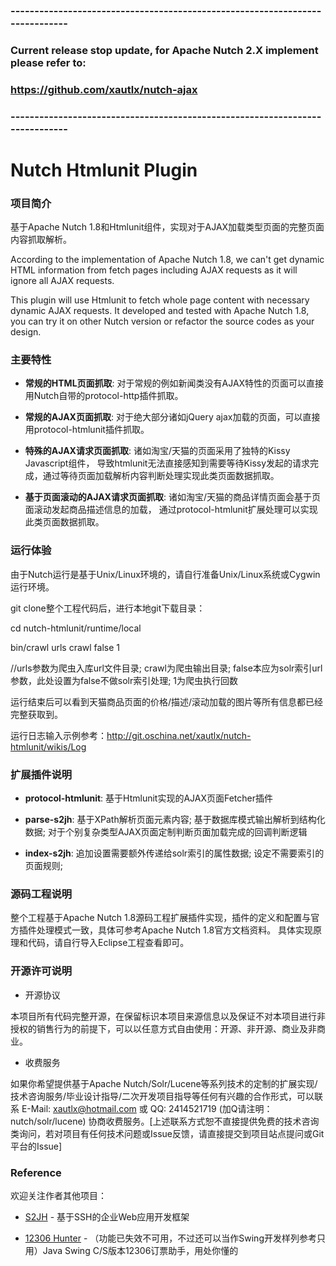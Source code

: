 ### -----------------------------------------------------------------------------
### Current release stop update, for Apache Nutch 2.X implement please refer to:
### https://github.com/xautlx/nutch-ajax
### -----------------------------------------------------------------------------


Nutch Htmlunit Plugin
==============

### 项目简介

基于Apache Nutch 1.8和Htmlunit组件，实现对于AJAX加载类型页面的完整页面内容抓取解析。

According to the implementation of Apache Nutch 1.8, we can't get dynamic HTML information from fetch pages including AJAX requests as it will ignore all AJAX requests.

This plugin will use Htmlunit to fetch whole page content with necessary dynamic AJAX requests. It developed and tested with Apache Nutch 1.8, you can try it on other Nutch version or refactor the source codes as your design.

### 主要特性

* **常规的HTML页面抓取**: 对于常规的例如新闻类没有AJAX特性的页面可以直接用Nutch自带的protocol-http插件抓取。

* **常规的AJAX页面抓取**: 对于绝大部分诸如jQuery ajax加载的页面，可以直接用protocol-htmlunit插件抓取。

* **特殊的AJAX请求页面抓取**: 诸如淘宝/天猫的页面采用了独特的Kissy Javascript组件，
导致htmlunit无法直接感知到需要等待Kissy发起的请求完成，通过等待页面加载解析内容判断处理实现此类页面数据抓取。

* **基于页面滚动的AJAX请求页面抓取**: 诸如淘宝/天猫的商品详情页面会基于页面滚动发起商品描述信息的加载，
通过protocol-htmlunit扩展处理可以实现此类页面数据抓取。

### 运行体验

由于Nutch运行是基于Unix/Linux环境的，请自行准备Unix/Linux系统或Cygwin运行环境。

git clone整个工程代码后，进行本地git下载目录：

cd nutch-htmlunit/runtime/local

bin/crawl urls crawl false 1  

//urls参数为爬虫入库url文件目录; crawl为爬虫输出目录; false本应为solr索引url参数，此处设置为false不做solr索引处理; 1为爬虫执行回数

运行结束后可以看到天猫商品页面的价格/描述/滚动加载的图片等所有信息都已经完整获取到。

运行日志输入示例参考：http://git.oschina.net/xautlx/nutch-htmlunit/wikis/Log

### 扩展插件说明

* **protocol-htmlunit**: 基于Htmlunit实现的AJAX页面Fetcher插件

* **parse-s2jh**: 基于XPath解析页面元素内容; 基于数据库模式输出解析到结构化数据; 对于个别复杂类型AJAX页面定制判断页面加载完成的回调判断逻辑

* **index-s2jh**: 追加设置需要额外传递给solr索引的属性数据; 设定不需要索引的页面规则;

### 源码工程说明

整个工程基于Apache Nutch 1.8源码工程扩展插件实现，插件的定义和配置与官方插件处理模式一致，具体可参考Apache Nutch 1.8官方文档资料。
具体实现原理和代码，请自行导入Eclipse工程查看即可。

### 开源许可说明

* 开源协议

本项目所有代码完整开源，在保留标识本项目来源信息以及保证不对本项目进行非授权的销售行为的前提下，可以以任意方式自由使用：开源、非开源、商业及非商业。

* 收费服务

如果你希望提供基于Apache Nutch/Solr/Lucene等系列技术的定制的扩展实现/技术咨询服务/毕业设计指导/二次开发项目指导等任何有兴趣的合作形式，可以联系 E-Mail: xautlx@hotmail.com 或 QQ: 2414521719 (加Q请注明：nutch/solr/lucene) 协商收费服务。[上述联系方式恕不直接提供免费的技术咨询类询问，若对项目有任何技术问题或Issue反馈，请直接提交到项目站点提问或Git平台的Issue]

### Reference

欢迎关注作者其他项目：

* [S2JH](https://github.com/xautlx/s2jh) -  基于SSH的企业Web应用开发框架

* [12306 Hunter](https://github.com/xautlx/12306-hunter) - （功能已失效不可用，不过还可以当作Swing开发样列参考只用）Java Swing C/S版本12306订票助手，用处你懂的
